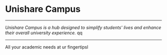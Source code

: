 # Unishare Campus
<hr>

_Unishare Campus is a hub designed to simplify students' lives and enhance their overall university experience._
qq
<hr>
All your academic needs at ur fingertipsl